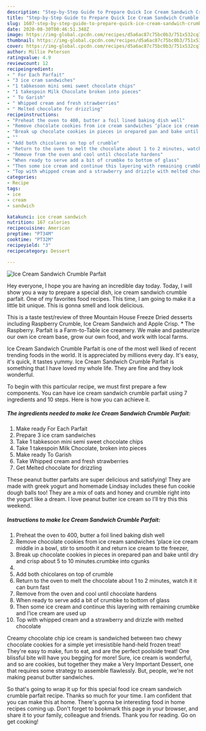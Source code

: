 ```yaml
---
description: "Step-by-Step Guide to Prepare Quick Ice Cream Sandwich Crumble Parfait"
title: "Step-by-Step Guide to Prepare Quick Ice Cream Sandwich Crumble Parfait"
slug: 1607-step-by-step-guide-to-prepare-quick-ice-cream-sandwich-crumble-parfait
date: 2020-08-30T00:46:51.348Z
image: https://img-global.cpcdn.com/recipes/d5a6ac87c75bc0b3/751x532cq70/ice-cream-sandwich-crumble-parfait-recipe-main-photo.jpg
thumbnail: https://img-global.cpcdn.com/recipes/d5a6ac87c75bc0b3/751x532cq70/ice-cream-sandwich-crumble-parfait-recipe-main-photo.jpg
cover: https://img-global.cpcdn.com/recipes/d5a6ac87c75bc0b3/751x532cq70/ice-cream-sandwich-crumble-parfait-recipe-main-photo.jpg
author: Millie Peterson
ratingvalue: 4.9
reviewcount: 12
recipeingredient:
- " For Each Parfait"
- "3 ice cram sandwiches"
- "1 tabkesoon mini semi sweet chocolate chips"
- "1 takespoin Milk Chocolate broken into pieces"
- " To Garish"
- " Whipped cream and fresh strawberries"
- " Melted chocolate for drizzling"
recipeinstructions:
- "Preheat the oven to 400, butter a foil lined baking dish well"
- "Remove chocolate cookies from ice cream sandwiches ‘place ice cream middle in a bowl, stir to smooth it and return ice cream to tte freezer,"
- "Break up chocolate cookies in pieces in orepared pan and bake until dry and crisp about 5 to 10 minutes.crumbke into cgunks"
- ""
- "Add both chicolares on top of crumble"
- "Return to the oven to melt the chocolate about 1 to 2 minutes, watch it it can burn fast"
- "Remove from the oven and cool until chocolate hardens"
- "When ready to serve add a bit of crumbke to bottom of glass"
- "Then some ice cream and continue this layering with remaining crumbke and I’ice cream are used up"
- "Top with whipped cream and a strawberry and drizzle with melted chocolate"
categories:
- Recipe
tags:
- ice
- cream
- sandwich

katakunci: ice cream sandwich 
nutrition: 167 calories
recipecuisine: American
preptime: "PT34M"
cooktime: "PT32M"
recipeyield: "3"
recipecategory: Dessert

---
```



![Ice Cream Sandwich Crumble Parfait](https://img-global.cpcdn.com/recipes/d5a6ac87c75bc0b3/751x532cq70/ice-cream-sandwich-crumble-parfait-recipe-main-photo.jpg)

Hey everyone, I hope you are having an incredible day today. Today, I will show you a way to prepare a special dish, ice cream sandwich crumble parfait. One of my favorites food recipes. This time, I am going to make it a little bit unique. This is gonna smell and look delicious.

This is a taste test/review of three Mountain House Freeze Dried desserts including Raspberry Crumble, Ice Cream Sandwich and Apple Crisp. * The Raspberry. Parfait is a Farm-to-Table ice creamery. We make and pasteurize our own ice cream base, grow our own food, and work with local farms.

Ice Cream Sandwich Crumble Parfait is one of the most well liked of recent trending foods in the world. It is appreciated by millions every day. It's easy, it's quick, it tastes yummy. Ice Cream Sandwich Crumble Parfait is something that I have loved my whole life. They are fine and they look wonderful.


To begin with this particular recipe, we must first prepare a few components. You can have ice cream sandwich crumble parfait using 7 ingredients and 10 steps. Here is how you can achieve it.

<!--inarticleads1-->

##### The ingredients needed to make Ice Cream Sandwich Crumble Parfait:

1. Make ready  For Each Parfait
1. Prepare 3 ice cram sandwiches
1. Take 1 tabkesoon mini semi sweet chocolate chips
1. Take 1 takespoin Milk Chocolate, broken into pieces
1. Make ready  To Garish
1. Take  Whipped cream and fresh strawberries
1. Get  Melted chocolate for drizzling


These peanut butter parfaits are super delicious and satisfying! They are made with greek yogurt and homemade Lindsay includes these fun cookie dough balls too! They are a mix of oats and honey and crumble right into the yogurt like a dream. I love peanut butter ice cream so I&#39;ll try this this weekend. 

<!--inarticleads2-->

##### Instructions to make Ice Cream Sandwich Crumble Parfait:

1. Preheat the oven to 400, butter a foil lined baking dish well
1. Remove chocolate cookies from ice cream sandwiches ‘place ice cream middle in a bowl, stir to smooth it and return ice cream to tte freezer,
1. Break up chocolate cookies in pieces in orepared pan and bake until dry and crisp about 5 to 10 minutes.crumbke into cgunks
1. 
1. Add both chicolares on top of crumble
1. Return to the oven to melt the chocolate about 1 to 2 minutes, watch it it can burn fast
1. Remove from the oven and cool until chocolate hardens
1. When ready to serve add a bit of crumbke to bottom of glass
1. Then some ice cream and continue this layering with remaining crumbke and I’ice cream are used up
1. Top with whipped cream and a strawberry and drizzle with melted chocolate


Creamy chocolate chip ice cream is sandwiched between two chewy chocolate cookies for a simple yet irresistible hand-held frozen treat! They&#39;re easy to make, fun to eat, and are the perfect poolside treat! One blissful bite will have you begging for more! Sure, ice cream is wonderful, and so are cookies, but together they make a Very Important Dessert, one that requires some strategy to assemble flawlessly. But, people, we&#39;re not making peanut butter sandwiches. 

So that's going to wrap it up for this special food ice cream sandwich crumble parfait recipe. Thanks so much for your time. I am confident that you can make this at home. There's gonna be interesting food in home recipes coming up. Don't forget to bookmark this page in your browser, and share it to your family, colleague and friends. Thank you for reading. Go on get cooking!
